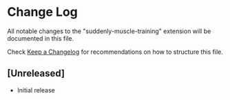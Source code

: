 # Change Log

All notable changes to the "suddenly-muscle-training" extension will be documented in this file.

Check [Keep a Changelog](http://keepachangelog.com/) for recommendations on how to structure this file.

## [Unreleased]

- Initial release